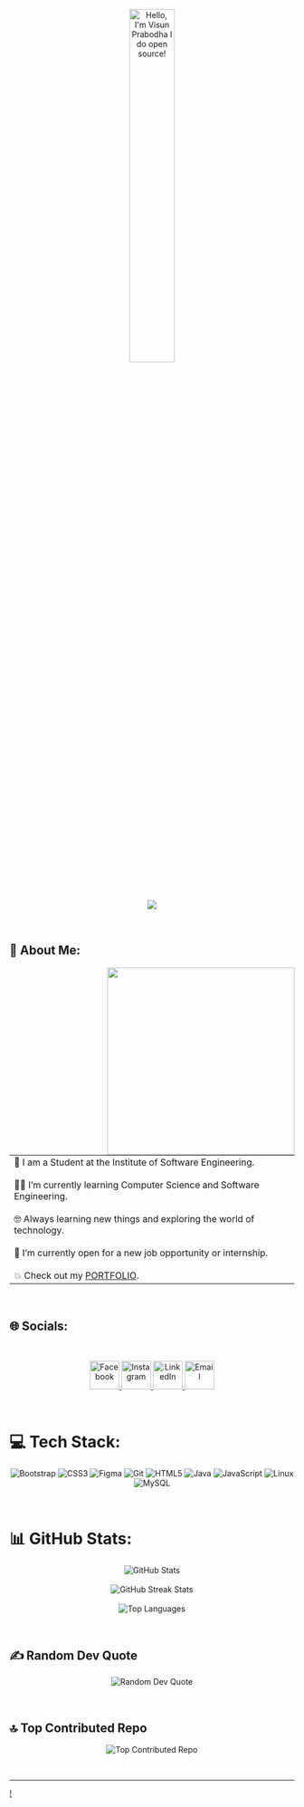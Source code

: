 <p align="center"><a href="https://my-port-folio-git-style-visuns-projects.vercel.app/"><img width="40%" alt="Hello, I'm Visun Prabodha I do open source!" src="assets/Pasted_image-removebg-preview (1).png" /></a></p>

<p align="center">
  <a href="https://readme-typing-svg.demolab.com">
    <img src="https://readme-typing-svg.demolab.com?font=Fira+Code&size=22&pause=1000&color=808080&center=true&vCenter=true&width=800&height=100&lines=Computer+Science+Student;Aspiring+Software+Engineer+and+Problem+Solver;Exploring+AI%2C+Machine+Learning%2C+and+Data+Science;Turning+Passion+into+Projects+and+Projects+into+Progress;Coffee+☕+is+my+fuel+for+coding;Debugging+by+day%2C+gaming+by+night+🎮">
  </a>
</p>

<br>

## 💫 About Me:
<table>
  <tr>
    <picture>
      <img align="right" src="https://media.giphy.com/media/L1R1tvI9svkIWwpVYr/giphy.gif?cid=790b7611cww9wr7kmebboc4xxbxxqoxtcj1us91hy6ijcygw&ep=v1_gifs_search&rid=giphy.gif&ct=g" width="331px">
    </picture>
    <td>
      🏫 I am a Student at the Institute of Software Engineering.<br><br>
      🧑‍🎓 I’m currently learning Computer Science and Software Engineering.<br><br>
      🤓 Always learning new things and exploring the world of technology.<br><br>
      🤔 I’m currently open for a new job opportunity or internship.<br><br>
      💥 Check out my <a href="https://my-port-folio-git-style-visuns-projects.vercel.app/">PORTFOLIO</a>.
    </td>
  </tr>
</table>

<br>

## 🌐 Socials:
<br>

<p align="center">
  <a href="https://fb.com/visun prabodha" target="blank">
    <img src="assets/icons8-facebook-logo.svg" alt="Facebook" width="52px" height="50px">
  </a>
  <a href="https://instagram.com/visun prabodha" target="blank">
    <img src="assets/icons8-instagram.svg" alt="Instagram" width="52px" height="50px">
  </a>
  <a href="https://linkedin.com/in/visun prabodha" target="blank">
    <img src="assets/icons8-linkedin.svg" alt="LinkedIn" width="52px" height="50px">
  </a>
  <a href="mailto:visunpraboda999@gmail.com" target="blank">
    <img src="assets/icons8-gmail.svg" alt="Email" width="52px" height="50px">
  </a>
</p>

<br>

# 💻 Tech Stack:
<p align="center">
  <img src="https://img.shields.io/badge/bootstrap-%238511FA.svg?style=for-the-badge&logo=bootstrap&logoColor=white" alt="Bootstrap">
  <img src="https://img.shields.io/badge/css3-%231572B6.svg?style=for-the-badge&logo=css3&logoColor=white" alt="CSS3">
  <img src="https://img.shields.io/badge/figma-%23F24E1E.svg?style=for-the-badge&logo=figma&logoColor=white" alt="Figma">
  <img src="https://img.shields.io/badge/git-%23F05033.svg?style=for-the-badge&logo=git&logoColor=white" alt="Git">
  <img src="https://img.shields.io/badge/html5-%23E34F26.svg?style=for-the-badge&logo=html5&logoColor=white" alt="HTML5">
  <img src="https://img.shields.io/badge/java-%23ED8B00.svg?style=for-the-badge&logo=java&logoColor=white" alt="Java">
  <img src="https://img.shields.io/badge/javascript-%23323330.svg?style=for-the-badge&logo=javascript&logoColor=%23F7DF1E" alt="JavaScript">
  <img src="https://img.shields.io/badge/linux-%23FCC624.svg?style=for-the-badge&logo=linux&logoColor=black" alt="Linux">
  <img src="https://img.shields.io/badge/mysql-%234479A1.svg?style=for-the-badge&logo=mysql&logoColor=white" alt="MySQL">
</p>

<br>

# 📊 GitHub Stats:
<p align="center">
  <img src="https://github-readme-stats.vercel.app/api?username=visun517&show_icons=true&theme=dark" alt="GitHub Stats">
  <br><br>
  <img src="https://github-readme-streak-stats.herokuapp.com/?user=visun517&theme=dark&hide_border=false" alt="GitHub Streak Stats">
  <br><br>
  <img src="https://github-readme-stats.vercel.app/api/top-langs/?username=visun517&theme=dark&hide_border=false&include_all_commits=true&count_private=true&layout=compact" alt="Top Languages">
</p>
<br>

## ✍️ Random Dev Quote
<p align="center">
  <img src="https://quotes-github-readme.vercel.app/api?type=horizontal&theme=radical" alt="Random Dev Quote">
</p>

<br>

## 🔝 Top Contributed Repo
<p align="center">
  <img src="https://github-contributor-stats.vercel.app/api?username=visun517&limit=5&theme=dark&combine_all_yearly_contributions=true" alt="Top Contributed Repo">
</p>

<br>

---
[!](https://visitcount.itsvg.in)
